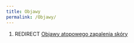 ```yaml
---
title: Objawy
permalink: /Objawy/
---
```


1.  REDIRECT [Objawy atopowego zapalenia skóry](/atopedia/Objawy_atopowego_zapalenia_skóry "wikilink")
